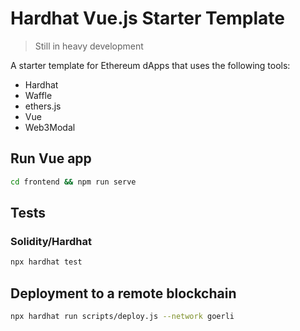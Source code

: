 # Hardhat Vue.js Starter Template

> Still in heavy development

A starter template for Ethereum dApps that uses the following tools:

- Hardhat
- Waffle
- ethers.js
- Vue
- Web3Modal

## Run Vue app

```bash
cd frontend && npm run serve
```

## Tests

### Solidity/Hardhat

```bash
npx hardhat test
```

## Deployment to a remote blockchain

```bash
npx hardhat run scripts/deploy.js --network goerli
```
